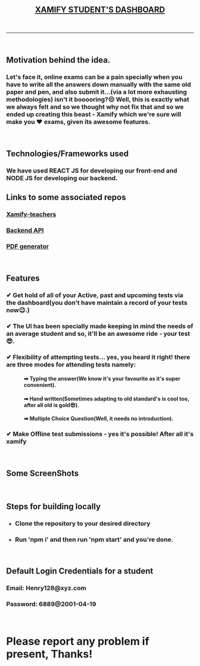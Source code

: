 <h2 align="center"><b><a href="https://xamify.vercel.app//">XAMIFY STUDENT'S DASHBOARD</a></b></h2>

<br>
<hr>
<br>

<h2>Motivation behind the idea.</h2>
<h3>Let's face it, online exams can be a pain specially when you have to write all the answers down manually with the same old paper and pen, and also submit it...(via a lot more exhausting methodologies) isn't it booooring?😒 Well, this is exactly what we always felt and so we thought why not fix that and so we ended up creating this beast - Xamify which we're sure will make you ❤ exams, given its awesome features.</h3>
<br/>
<h2>

<h2>Technologies/Frameworks used</h2>
<h3>We have used REACT JS for developing our front-end and NODE JS for developing our backend.</h3>

  <h2>Links to some associated repos</h2>
  <h3><a href="https://github.com/homeboy445/xamify-teacher">Xamify-teachers</a></h3>
    <h3><a href="https://xamify.herokuapp.com/api">Backend API</a></h3>
    <h3><a href="https://github.com/ujjawal-shrivastava/xamify-pdf-generator">PDF generator</a></h3>
<br/>

<h2>Features</h2>
<h3>✔ Get hold of all of your Active, past and upcoming tests via the dashboard(you don't have maintain a record of your tests now😉.)</h3>
<h3>✔ The UI has been specially made keeping in mind the needs of an average student and so, it'll be an awesome ride - your test😎.</h3>
<h3>✔ Flexibility of attempting tests... yes, you heard it right! there are three modes for attending tests namely:</h3>
<ul>
<ol><h4>➡ Typing the answer(We know it's your favourite as it's super convenient).</ol></h4>
<ol><h4>➡ Hand written(Sometimes adapting to old standard's is cool too, after all old is gold😎).</ol></h4>
<ol><h4>➡ Multiple Choice Question(Well, it needs no introduction).</ol></h4>
</ul>
<h3>✔ Make Offline test submissions - yes it's possible! After all it's xamify</h3>
<br/>
<h2>Some ScreenShots</h2>
<img src="https://user-images.githubusercontent.com/61937872/134605921-e84e0257-7576-4ef8-b074-7f34f0bcdb4b.png" alt=""/>
<img src="https://user-images.githubusercontent.com/61937872/134606160-a28fcb21-d9ca-451e-b26e-946a4247a755.png" alt=""/>
<img src="https://user-images.githubusercontent.com/61937872/134606190-7a667609-96fb-44d5-81a8-e91772774715.png" alt=""/>
<img src="https://user-images.githubusercontent.com/61937872/134606243-6804ebb4-614d-44a0-aceb-2bd0efce299c.png" alt=""/>
<br/> 
<h2>Steps for building locally</h2>
<ul>
  <li><h3>Clone the repository to your desired directory</h3></li>
  <li><h3>Run 'npm i' and then run 'npm start' and you're done.</h3></li>
</ul>
  </br>
  <h2>Default Login Credentials for a student</h2>
  <h3>Email: Henry128@xyz.com </h3>
  <h3>Password: 6889@2001-04-19</h3><br/>
  
<h1>Please report any problem if present, Thanks!</h1>
